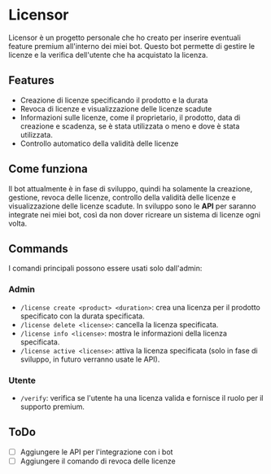# Licensor
Licensor è un progetto personale che ho creato per inserire eventuali feature premium all'interno dei miei bot. Questo bot permette di gestire le licenze e la verifica dell'utente che ha acquistato la licenza.

## Features
- Creazione di licenze specificando il prodotto e la durata
- Revoca di licenze e visualizzazione delle licenze scadute
- Informazioni sulle licenze, come il proprietario, il prodotto, data di creazione e scadenza, se è stata utilizzata o meno e dove è stata utilizzata.
- Controllo automatico della validità delle licenze

## Come funziona
Il bot attualmente è in fase di sviluppo, quindi ha solamente la creazione, gestione, revoca delle licenze, controllo della validità delle licenze e visualizzazione delle licenze scadute. In sviluppo sono le **API** per saranno integrate nei miei bot, così da non dover ricreare un sistema di licenze ogni volta. 

## Commands
I comandi principali possono essere usati solo dall'admin:

### Admin
- `/license create <product> <duration>`: crea una licenza per il prodotto specificato con la durata specificata.
- `/license delete <license>`: cancella la licenza specificata.
- `/license info <license>`: mostra le informazioni della licenza specificata.
- `/license active <license>`: attiva la licenza specificata (solo in fase di sviluppo, in futuro verranno usate le API).

### Utente
- `/verify`: verifica se l'utente ha una licenza valida e fornisce il ruolo per il supporto premium.

## ToDo
- [ ] Aggiungere le API per l'integrazione con i bot
- [ ] Aggiungere il comando di revoca delle licenze
